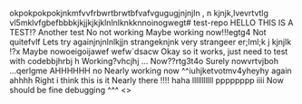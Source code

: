 okpokpokpokjnkmfvvfrbwrtbrwtbfvafvgugugjnjnjln , n kjnjk,lvevrtvtlg vl5mklvfgbefbbbkjkjjkjkjklnlnlknkknnoinogwegt# test-repo
HELLO THIS IS A TEST!?
Another test
No not working
Maybe working now!!!egtg4
Not quitefvlf 
Lets try againjnjnlnlkjjn
strangeknjnk
very strangeer er;lml;k j kjnjlk
!?x
Maybe nowoeigoijawef wefw`dsacw
Okay so it works, just need to test with codebbjhrbj h
Working?vhcjhj
...
Now??rtg3t4o
Surely nowvrtvjboh
...qerlgme
AHHHHHH
no
Nearly working now
^^iuhjketvotmv4yheyhy
again
ahhhh
Right i think this is it
Nearly there
!!!!
haha
lllllllllll
pppppppp
iiii
Now should be fine
debugging
^^^
<>
